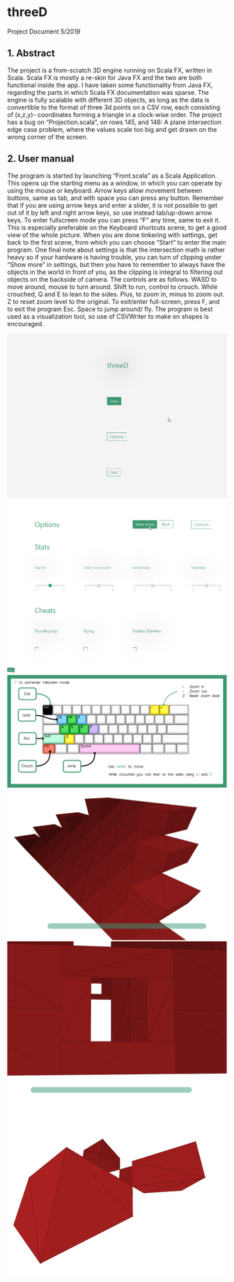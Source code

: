 # threeD

Project Document 5/2019

## 1. Abstract
The project is a from-scratch 3D engine running on Scala FX, written in Scala. Scala FX is
mostly a re-skin for Java FX and the two are both functional inside the app. I have taken
some functionality from Java FX, regarding the parts in which Scala FX documentation was
sparse. The engine is fully scalable with different 3D objects, as long as the data is
convertible to the format of three 3d points on a CSV row, each consisting of (x,z,y)-
coordinates forming a triangle in a clock-wise order. The project has a bug on
“Projection.scala”, on rows 145, and 146: A plane intersection edge case problem, where
the values scale too big and get drawn on the wrong corner of the screen.
## 2. User manual
The program is started by launching “Front.scala” as a Scala Application. This opens up the
starting menu as a window, in which you can operate by using the mouse or keyboard.
Arrow keys allow movement between buttons, same as tab, and with space you can press
any button. Remember that if you are using arrow keys and enter a slider, it is not possible
to get out of it by left and right arrow keys, so use instead tab/up-down arrow keys. To
enter fullscreen mode you can press “F” any time, same to exit it. This is especially
preferable on the Keyboard shortcuts scene, to get a good view of the whole picture.
When you are done tinkering with settings, get back to the first scene, from which
you can choose “Start” to enter the main program. One final note about settings is that the
intersection math is rather heavy so if your hardware is having trouble, you can turn of
clipping under “Show more” in settings, but then you have to remember to always have the
objects in the world in front of you, as the clipping is integral to filtering out objects on the
backside of camera.
The controls are as follows. WASD to move around, mouse to turn around. Shift to
run, control to crouch. While crouched, Q and E to lean to the sides. Plus, to zoom in, minus
to zoom out. Z to reset zoom level to the original. To exit/enter full-screen, press F, and to
exit the program Esc. Space to jump around/ fly.
The program is best used as a visualization tool, so use of CSVWriter to make on
shapes is encouraged.

![Menu](/progress/bootstrap.png "Menu")
![Options](/progress/options_1.png "Options")
![KeyHelp](/progress/keyhelp.png "Controls")
![View1](/progress/grand_staircase_2.png "Stairs")
![View2](/progress/window.png "Window")
![View3](/progress/jumping_grounds.png "Blocks")
